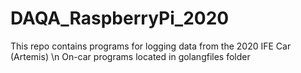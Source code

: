 # DAQA_RaspberryPi_2020
This repo contains programs for logging data from the 2020 IFE Car (Artemis) \n
On-car programs located in golangfiles folder
